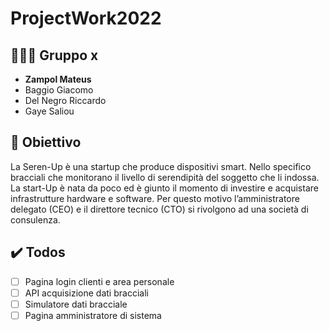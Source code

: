 # ProjectWork2022

## 🧑‍🤝‍🧑 Gruppo x
- **Zampol Mateus**
- Baggio Giacomo
- Del Negro Riccardo
- Gaye Saliou

## 🚩 Obiettivo
La Seren-Up è una startup che produce dispositivi smart.
Nello specifico bracciali che monitorano il livello di serendipità del soggetto che li indossa.
La start-Up è nata da poco ed è giunto il momento di investire e acquistare infrastrutture
hardware e software.
Per questo motivo l’amministratore delegato (CEO) e il direttore tecnico (CTO) si rivolgono ad
una società di consulenza.

## ✔️ Todos
- [ ] Pagina login clienti e area personale
- [ ] API acquisizione dati bracciali
- [ ] Simulatore dati bracciale
- [ ] Pagina amministratore di sistema
